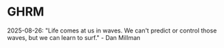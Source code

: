 # GHRM

2025-08-26: "Life comes at us in waves. We can't predict or control those waves, but we can learn to surf." - Dan Millman